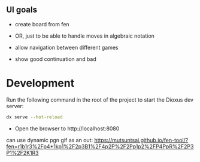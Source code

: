 ## UI goals

* create board from fen
* OR, just to be able to handle moves in algebraic notation

* allow navigation between different games
* show good continuation and bad

# Development

Run the following command in the root of the project to start the Dioxus dev server:

```bash
dx serve --hot-reload
```

- Open the browser to http://localhost:8080


can use dynamic pgn gif as an out:
https://mutsuntsai.github.io/fen-tool/?fen=r1b1r3%2Fp4*1kp1%2F2p3B1%2F4p2P%2F2Pp1p2%2FP4PpR%2F2P3P1%2F2K1R3